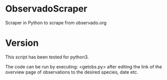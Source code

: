 # ObservadoScraper
Scraper in Python to scrape from observado.org

# Version
This script has been tested for python3.

The code can be run by executing: <getobs.py> after editing the 
link of the overview page of observations to the desired species, date etc.



